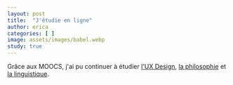 ```yaml
---
layout: post
title:  "J'étudie en ligne"
author: erica
categories: [ ]
image: assets/images/babel.webp
study: true
---
```


Grâce aux MOOCS, j'ai pu continuer à étudier <a href="https://www.coursera.org/specializations/interaction-design" target="_blank">l'UX Design</a>, <a href="https://www.coursera.org/learn/philosophy?" target="_blank">la philosophie</a> et <a href="https://www.coursera.org/learn/human-language?" target="_blank">la linguistique</a>.
